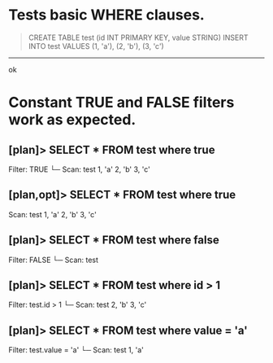 # Tests basic WHERE clauses.

> CREATE TABLE test (id INT PRIMARY KEY, value STRING)
> INSERT INTO test VALUES (1, 'a'), (2, 'b'), (3, 'c')
---
ok

# Constant TRUE and FALSE filters work as expected.
[plan]> SELECT * FROM test where true
---
Filter: TRUE
└─ Scan: test
1, 'a'
2, 'b'
3, 'c'

[plan,opt]> SELECT * FROM test where true
---
Scan: test
1, 'a'
2, 'b'
3, 'c'


[plan]> SELECT * FROM test where false
---
Filter: FALSE
└─ Scan: test

[plan]> SELECT * FROM test where id > 1
---
Filter: test.id > 1
└─ Scan: test
2, 'b'
3, 'c'

[plan]> SELECT * FROM test where value = 'a'
---
Filter: test.value = 'a'
└─ Scan: test
1, 'a'
